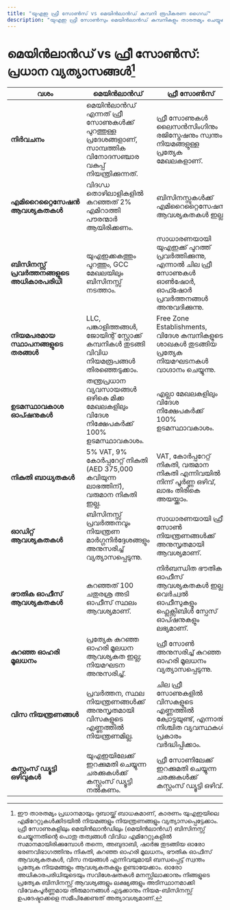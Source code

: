 ```yaml
---
title: "യുഎഇ ഫ്രീ സോൺസ് vs മെയിൻലാൻഡ് കമ്പനി രൂപീകരണ ഗൈഡ്"
description: "യുഎഇ ഫ്രീ സോൺസും മെയിൻലാൻഡ് കമ്പനികളും താരതമ്യം ചെയ്യുക. നികുതികൾ, ഉടമസ്ഥാവകാശം, വിസകൾ, ബിസിനസ്സ് പ്രവർത്തനങ്ങൾ എന്നിവയിലെ പ്രധാന വ്യത്യാസങ്ങൾ."
---
```


# മെയിൻലാൻഡ് vs ഫ്രീ സോൺസ്: പ്രധാന വ്യത്യാസങ്ങൾ[^1]

| **വശം**                                    | **മെയിൻലാൻഡ്**                                                                                                 | **ഫ്രീ സോൺസ്**                                                                                                    |
| ------------------------------------------ | -------------------------------------------------------------------------------------------------------------- | ----------------------------------------------------------------------------------------------------------------- |
| **നിർവചനം**                                | മെയിൻലാൻഡ് എന്നത് ഫ്രീ സോണുകൾക്ക് പുറത്തുള്ള പ്രദേശങ്ങളാണ്, സാമ്പത്തിക വിനോദസഞ്ചാര വകുപ്പ് നിയന്ത്രിക്കുന്നത്. | ഫ്രീ സോണുകൾ ലൈസൻസിംഗിനും രജിസ്ട്രേഷനും സ്വന്തം നിയമങ്ങളുള്ള പ്രത്യേക മേഖലകളാണ്.                                   |
| **എമിറൈറ്റൈസേഷൻ ആവശ്യകതകൾ**                | വിദഗ്ധ തൊഴിലാളികളിൽ കുറഞ്ഞത് 2% എമിറാത്തി പൗരന്മാർ ആയിരിക്കണം.                                                 | ബിസിനസ്സുകൾക്ക് എമിറൈറ്റൈസേഷൻ ആവശ്യകതകൾ ഇല്ല.                                                                     |
| **ബിസിനസ്സ് പ്രവർത്തനങ്ങളുടെ അധികാരപരിധി** | യുഎഇക്കകത്തും പുറത്തും, GCC മേഖലയിലും ബിസിനസ്സ് നടത്താം.                                                       | സാധാരണയായി യുഎഇക്ക് പുറത്ത് പ്രവർത്തിക്കുന്നു, എന്നാൽ ചില ഫ്രീ സോണുകൾ ഓൺഷോർ, ഓഫ്ഷോർ പ്രവർത്തനങ്ങൾ അനുവദിക്കുന്നു. |
| **നിയമപരമായ സ്ഥാപനങ്ങളുടെ തരങ്ങൾ**         | LLC, പങ്കാളിത്തങ്ങൾ, ജോയിന്റ് സ്റ്റോക്ക് കമ്പനികൾ തുടങ്ങി വിവിധ നിയമരൂപങ്ങൾ തിരഞ്ഞെടുക്കാം.                    | Free Zone Establishments, വിദേശ കമ്പനികളുടെ ശാഖകൾ തുടങ്ങിയ പ്രത്യേക നിയമഘടനകൾ വാഗ്ദാനം ചെയ്യുന്നു.                |
| **ഉടമസ്ഥാവകാശ ഓപ്ഷനുകൾ**                   | തന്ത്രപ്രധാന വ്യവസായങ്ങൾ ഒഴികെ മിക്ക മേഖലകളിലും വിദേശ നിക്ഷേപകർക്ക് 100% ഉടമസ്ഥാവകാശം.                         | എല്ലാ മേഖലകളിലും വിദേശ നിക്ഷേപകർക്ക് 100% ഉടമസ്ഥാവകാശം.                                                           |
| **നികുതി ബാധ്യതകൾ**                        | 5% VAT, 9% കോർപ്പറേറ്റ് നികുതി (AED 375,000 കവിയുന്ന ലാഭത്തിന്), വരുമാന നികുതി ഇല്ല.                           | VAT, കോർപ്പറേറ്റ് നികുതി, വരുമാന നികുതി എന്നിവയിൽ നിന്ന് പൂർണ്ണ ഒഴിവ്, ലാഭം തിരികെ അയയ്ക്കാം.                     |
| **ഓഡിറ്റ് ആവശ്യകതകൾ**                      | ബിസിനസ്സ് പ്രവർത്തനവും നിയന്ത്രണ മാർഗ്ഗനിർദ്ദേശങ്ങളും അനുസരിച്ച് വ്യത്യാസപ്പെടുന്നു.                           | സാധാരണയായി ഫ്രീ സോൺ നിയന്ത്രണങ്ങൾക്ക് അനുസൃതമായി ആവശ്യമാണ്.                                                       |
| **ഭൗതിക ഓഫീസ് ആവശ്യകതകൾ**                  | കുറഞ്ഞത് 100 ചതുരശ്ര അടി ഓഫീസ് സ്ഥലം ആവശ്യമാണ്.                                                                | നിർബന്ധിത ഭൗതിക ഓഫീസ് ആവശ്യകതകൾ ഇല്ല; വെർച്വൽ ഓഫീസുകളും ഫ്ലെക്സിബിൾ സ്പേസ് ഓപ്ഷനുകളും ലഭ്യമാണ്.                   |
| **കുറഞ്ഞ ഓഹരി മൂലധനം**                     | പ്രത്യേക കുറഞ്ഞ ഓഹരി മൂലധന ആവശ്യകത ഇല്ല; നിയമഘടന അനുസരിച്ച്.                                                   | ഫ്രീ സോൺ അനുസരിച്ച് കുറഞ്ഞ ഓഹരി മൂലധനം വ്യത്യാസപ്പെടുന്നു.                                                        |
| **വിസ നിയന്ത്രണങ്ങൾ**                      | പ്രവർത്തന, സ്ഥല നിയന്ത്രണങ്ങൾക്ക് അനുസൃതമായി വിസകളുടെ എണ്ണത്തിൽ നിയന്ത്രണമില്ല.                                | ചില ഫ്രീ സോണുകളിൽ വിസകളുടെ എണ്ണത്തിൽ ക്വോട്ടയുണ്ട്, എന്നാൽ നിശ്ചിത വ്യവസ്ഥകൾ പ്രകാരം വർദ്ധിപ്പിക്കാം.             |
| **കസ്റ്റംസ് ഡ്യൂട്ടി ഒഴിവുകൾ**             | യുഎഇയിലേക്ക് ഇറക്കുമതി ചെയ്യുന്ന ചരക്കുകൾക്ക് കസ്റ്റംസ് ഡ്യൂട്ടി നൽകണം.                                        | ഫ്രീ സോണിലേക്ക് ഇറക്കുമതി ചെയ്യുന്ന ചരക്കുകൾക്ക് കസ്റ്റംസ് ഡ്യൂട്ടി ഒഴിവ്.                                        |

[^1]: ഈ താരതമ്യം പ്രധാനമായും ദുബായ്ക്ക് ബാധകമാണ്, കാരണം യുഎഇയിലെ എമിറേറ്റുകൾക്കിടയിൽ നിയമങ്ങളും നിയന്ത്രണങ്ങളും വ്യത്യാസപ്പെട്ടേക്കാം. ഫ്രീ സോണുകളിലും മെയിൻലാൻഡിലും (മെയിൻലാൻഡ്) ബിസിനസ്സ് ചെയ്യുന്നതിന്റെ പൊതു തത്വങ്ങൾ വിവിധ എമിറേറ്റുകളിൽ സമാനമായിരിക്കുമ്പോൾ തന്നെ, അബുദാബി, ഷാർജ തുടങ്ങിയ ഓരോ ഭരണവിഭാഗത്തിനും നികുതി, കുറഞ്ഞ ഓഹരി മൂലധനം, ഭൗതിക ഓഫീസ് ആവശ്യകതകൾ, വിസ നയങ്ങൾ എന്നിവയുമായി ബന്ധപ്പെട്ട് സ്വന്തം പ്രത്യേക നിയമങ്ങളും ആവശ്യകതകളും ഉണ്ടായേക്കാം. ഓരോ അധികാരപരിധിയുടെയും സവിശേഷതകൾ മനസ്സിലാക്കാനും നിങ്ങളുടെ പ്രത്യേക ബിസിനസ്സ് ആവശ്യങ്ങളും ലക്ഷ്യങ്ങളും അടിസ്ഥാനമാക്കി വിവേകപൂർണ്ണമായ തീരുമാനങ്ങൾ എടുക്കാനും നിയമ-ബിസിനസ്സ് ഉപദേഷ്ടാക്കളെ സമീപിക്കേണ്ടത് അത്യാവശ്യമാണ്.
